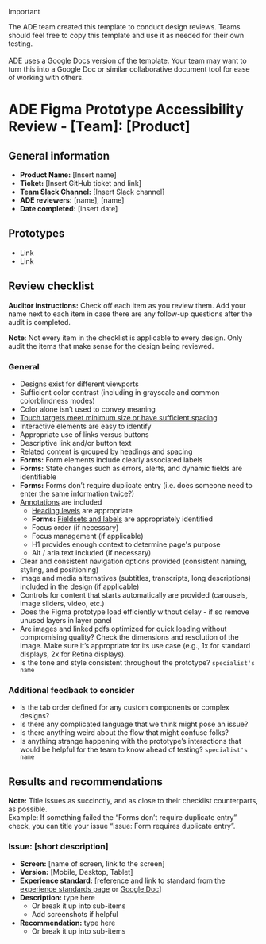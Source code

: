 > [!IMPORTANT]  
> The ADE team created this template to conduct design reviews. Teams should feel free to copy this template and use it as needed for their own testing. <br><br>
> ADE uses a Google Docs version of the template. Your team may want to turn this into a Google Doc or similar collaborative document tool for ease of working with others.

# ADE Figma Prototype Accessibility Review - [Team]: [Product]

## **General information**

* **Product Name:** \[Insert name\]  
* **Ticket:** \[Insert GitHub ticket and link\]  
* **Team Slack Channel:** \[Insert Slack channel\]  
* **ADE reviewers:** \[name\], \[name\]  
* **Date completed:** \[insert date\]

## **Prototypes**

* Link  
* Link

## **Review checklist**

**Auditor instructions:** Check off each item as you review them. Add your name next to each item in case there are any follow-up questions after the audit is completed. 

**Note**: Not every item in the checklist is applicable to every design. Only audit the items that make sense for the design being reviewed. 

### General

* Designs exist for different viewports
* Sufficient color contrast (including in grayscale and common colorblindness modes)
* Color alone isn’t used to convey meaning
* [Touch targets meet minimum size or have sufficient spacing](https://www.w3.org/WAI/WCAG22/Understanding/target-size-minimum.html)
* Interactive elements are easy to identify 
* Appropriate use of links versus buttons
* Descriptive link and/or button text
* Related content is grouped by headings and spacing
* **Forms:** Form elements include clearly associated labels
* **Forms:** State changes such as errors, alerts, and dynamic fields are identifiable
* **Forms:** Forms don’t require duplicate entry (i.e. does someone need to enter the same information twice?)
* [Annotations](https://design.va.gov/about/accessibility/accessibility-annotations) are included
  * [Heading levels](https://design.va.gov/about/accessibility/accessibility-annotations#heading-levels) are appropriate
  * **Forms:** [Fieldsets and labels](https://design.va.gov/about/accessibility/accessibility-annotations#fieldsets--legends) are appropriately identified
  * Focus order (if necessary)
  * Focus management (if applicable)
  * H1 provides enough context to determine page's purpose 
  * Alt / aria text included (if necessary)
* Clear and consistent navigation options provided (consistent naming, styling, and positioning)
* Image and media alternatives (subtitles, transcripts, long descriptions) included in the design (if applicable)
* Controls for content that starts automatically are provided (carousels, image sliders, video, etc.) 
* Does the Figma prototype load efficiently without delay \- if so remove unused layers in layer panel  
* Are images and linked pdfs optimized for quick loading without compromising quality? Check the dimensions and resolution of the image. Make sure it’s appropriate for its use case (e.g., 1x for standard displays, 2x for Retina displays). 
* Is the tone and style consistent throughout the prototype?  `specialist's name`

### Additional feedback to consider

* Is the tab order defined for any custom components or complex designs?
* Is there any complicated language that we think might pose an issue?
* Is there anything weird about the flow that might confuse folks?
* Is anything strange happening with the prototype’s interactions that would be helpful for the team to know ahead of testing? `specialist's name`

## **Results and recommendations**

**Note:** Title issues as succinctly, and as close to their checklist counterparts, as possible.  
Example: If something failed the “Forms don’t require duplicate entry” check, you can title your issue “Issue: Form requires duplicate entry”.

### Issue: \[short description\]

* **Screen:** \[name of screen, link to the screen\]  
* **Version:** \[Mobile, Desktop, Tablet\]  
* **Experience standard:** \[reference and link to standard from [the experience standards page](https://design.va.gov/about/experience-standards/) or [Google Doc](https://docs.google.com/document/d/1h-k4huqIsCMjiMKKINRW0RgiNJQevRJOaGuBgzCS2UI/edit?usp=sharing)\]  
* **Description:** type here  
  * Or break it up into sub-items  
  * Add screenshots if helpful   
* **Recommendation:** type here  
  * Or break it up into sub-items
